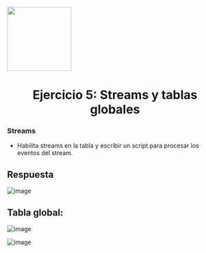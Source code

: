 <p align="left""><img src="https://semanadelcannabis.cayetano.edu.pe/assets/img/logo-upch.png" width="150">
<h1 align="center">Ejercicio 5: Streams y tablas globales</h1>

<h3>Streams</h3>
<ul>
<li>Habilita streams en la tabla y escribir un script para procesar los eventos del stream.</li>
</ul>
<h2>Respuesta</h2>

![image](https://github.com/JoseCuevaRamos/Proyecto_AWS/assets/150297452/3a3ce04b-f0bf-4cc0-8ea0-378c37725156)



## Tabla global:

![image](https://github.com/JoseCuevaRamos/Proyecto_AWS/assets/150297452/4e0da43f-9d64-4e44-9657-24b2f1b499b3)

![image](https://github.com/JoseCuevaRamos/Proyecto_AWS/assets/150297452/cded0c97-87f4-4a7b-a162-e885a852d1b4)
